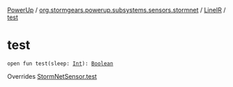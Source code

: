 [PowerUp](../../index.md) / [org.stormgears.powerup.subsystems.sensors.stormnet](../index.md) / [LineIR](index.md) / [test](./test.md)

# test

`open fun test(sleep: `[`Int`](https://kotlinlang.org/api/latest/jvm/stdlib/kotlin/-int/index.html)`): `[`Boolean`](https://kotlinlang.org/api/latest/jvm/stdlib/kotlin/-boolean/index.html)

Overrides [StormNetSensor.test](../-storm-net-sensor/test.md)

